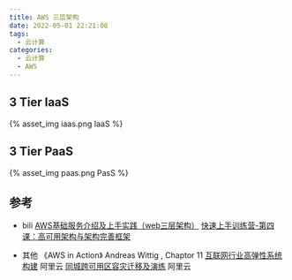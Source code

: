 ```yaml
---
title: AWS 三层架构
date: 2022-05-01 22:21:08
tags:
  - 云计算
categories:
  - 云计算  
  - AWS
---
```


<p></p>
<!-- more -->

## 3 Tier IaaS
{% asset_img   iaas.png  IaaS %}

## 3 Tier PaaS
{% asset_img   paas.png  PasS %}


## 参考
+ bili
[AWS基础服务介绍及上手实践（web三层架构）](https://www.bilibili.com/video/BV1t4411i73x/)
[快速上手训练营-第四课：高可用架构与架构完善框架](https://www.bilibili.com/video/BV1zU4y1w75e/)

+ 其他
 《AWS in Action》 Andreas Wittig , Chaptor 11
[互联网行业高弹性系统构建](https://bp.aliyun.com/detail/23)  阿里云
[同城跨可用区容灾迁移及演练](https://bp.aliyun.com/detail/57) 阿里云

